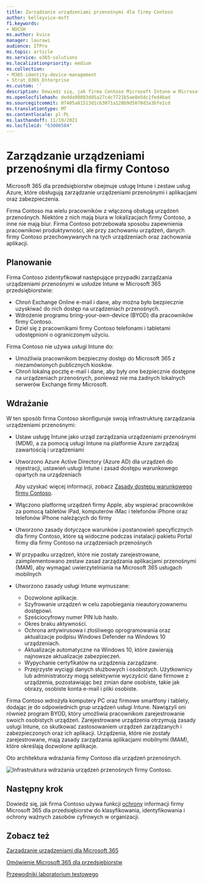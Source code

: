 ```yaml
---
title: Zarządzanie urządzeniami przenośnymi dla firmy Contoso
author: kelleyvice-msft
f1.keywords:
- NOCSH
ms.author: kvice
manager: laurawi
audience: ITPro
ms.topic: article
ms.service: o365-solutions
ms.localizationpriority: medium
ms.collection:
- M365-identity-device-management
- Strat_O365_Enterprise
ms.custom: ''
description: Dowiedz się, jak firma Contoso Microsoft Intune w Microsoft 365 dla przedsiębiorstw do zarządzania jego urządzeniami i aplikacjami, które na nich działają.
ms.openlocfilehash: dedda98083dd5a27c4c7721b5ae8e5dc1fed4bad
ms.sourcegitcommit: 07405a81513d1c63071a128b9d5070d3a3bfe1cd
ms.translationtype: MT
ms.contentlocale: pl-PL
ms.lasthandoff: 11/19/2021
ms.locfileid: "63006584"
---
```

# <a name="mobile-device-management-for-contoso"></a>Zarządzanie urządzeniami przenośnymi dla firmy Contoso

Microsoft 365 dla przedsiębiorstw obejmuje usługę Intune i zestaw usług Azure, które obsługują zarządzanie urządzeniami przenośnymi i aplikacjami oraz zabezpieczenia.

Firma Contoso ma wielu pracowników z włączoną obsługą urządzeń przenośnych. Niektóre z nich mają biura w lokalizacjach firmy Contoso, a inne nie mają biur. Firma Contoso potrzebowała sposobu zapewnienia pracownikowi produktywności, ale przy zachowaniu urządzeń, danych firmy Contoso przechowywanych na tych urządzeniach oraz zachowania aplikacji.

## <a name="plan"></a>Planowanie

Firma Contoso zidentyfikował następujące przypadki zarządzania urządzeniami przenośnymi w usłudze Intune w Microsoft 365 przedsiębiorstwie:

- Chroń Exchange Online e-mail i dane, aby można było bezpiecznie uzyskiwać do nich dostęp na urządzeniach przenośnych.
- Wdrożenie programu bring-your-own-device (BYOD) dla pracowników firmy Contoso.
- Dziel się z pracownikami firmy Contoso telefonami i tabletami udostępnioni o ograniczonym użyciu.

Firma Contoso nie używa usługi Intune do:

- Umożliwia pracownikom bezpieczny dostęp do Microsoft 365 z niezamówionych publicznych kiosków.
- Chroń lokalną pocztę e-mail i dane, aby były one bezpiecznie dostępne na urządzeniach przenośnych, ponieważ nie ma żadnych lokalnych serwerów Exchange firmy Microsoft.

## <a name="deploy"></a>Wdrażanie

W ten sposób firma Contoso skonfiguruje swoją infrastrukturę zarządzania urządzeniami przenośnymi:

- Ustaw usługę Intune jako urząd zarządzania urządzeniami przenośnymi (MDM), a za pomocą usługi Intune na platformie Azure zarządzaj zawartością i urządzeniami
- Utworzono Azure Active Directory (Azure AD) dla urządzeń do rejestracji, ustawień usługi Intune i zasad dostępu warunkowego opartych na urządzeniach

  Aby uzyskać więcej informacji, zobacz [Zasady dostępu warunkowego firmy Contoso](contoso-identity.md#conditional-access-policies-for-zero-trust-identity-and-device-access).

- Włączono platformę urządzeń firmy Apple, aby wspierać pracowników za pomocą tabletów iPad, komputerów iMac i telefonów iPhone oraz telefonów iPhone należących do firmy
- Utworzono zasady dotyczące warunków i postanowień specyficznych dla firmy Contoso, które są widoczne podczas instalacji pakietu Portal firmy dla firmy Contoso na urządzeniach przenośnych
- W przypadku urządzeń, które nie zostały zarejestrowane, zaimplementowano zestaw zasad zarządzania aplikacjami przenośnymi (MAM), aby wymagać uwierzytelniania na Microsoft 365 usługach mobilnych
- Utworzono zasady usługi Intune wymuszane:
  - Dozwolone aplikacje.
  - Szyfrowanie urządzeń w celu zapobiegania nieautoryzowanemu dostępowi.
  - Sześciocyfrowy numer PIN lub hasło.
  - Okres braku aktywności.
  - Ochrona antywirusowa i złośliwego oprogramowania oraz aktualizacje podpisu Windows Defender na Windows 10 urządzeniach.
  - Aktualizacje automatyczne na Windows 10, które zawierają najnowsze aktualizacje zabezpieczeń.
  - Wypychanie certyfikatów na urządzenia zarządzane.
  - Przejrzyste wyciągi danych służbowych i osobistych. Użytkownicy lub administratorzy mogą selektywnie wyczyścić dane firmowe z urządzenia, pozostawiając bez zmian dane osobiste, takie jak obrazy, osobiste konta e-mail i pliki osobiste.

Firma Contoso wdrożyła komputery PC oraz firmowe smartfony i tablety, dodając je do odpowiednich grup urządzeń usługi Intune. Nawiązyli oni również program BYOD, który umożliwia pracownikom zarejestrowanie swoich osobistych urządzeń. Zarejestrowane urządzenia otrzymują zasady usługi Intune, co skutkować zastosowaniem urządzeń zarządzanych i zabezpieczonych oraz ich aplikacji. Urządzenia, które nie zostały zarejestrowane, mają zasady zarządzania aplikacjami mobilnymi (MAM), które określają dozwolone aplikacje.

Oto architektura wdrażania firmy Contoso dla urządzeń przenośnych.

![Infrastruktura wdrażania urządzeń przenośnych firmy Contoso.](../media/contoso-mdm/contoso-mdm-fig1.png)

## <a name="next-step"></a>Następny krok

Dowiedz się, jak firma Contoso używa funkcji [ochrony](contoso-info-protect.md) informacji firmy Microsoft 365 dla przedsiębiorstw do klasyfikowania, identyfikowania i ochrony ważnych zasobów cyfrowych w organizacji.

## <a name="see-also"></a>Zobacz też

[Zarządzanie urządzeniami dla Microsoft 365](device-management-roadmap-microsoft-365.md)

[Omówienie Microsoft 365 dla przedsiębiorstw](microsoft-365-overview.md)

[Przewodniki laboratorium testowego](m365-enterprise-test-lab-guides.md)

